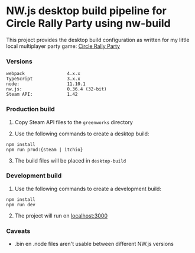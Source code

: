 # NW.js desktop build pipeline for Circle Rally Party using nw-build

This project provides the desktop build configuration as written for my little local multiplayer party game: [Circle Rally Party](https://store.steampowered.com/app/992950/Circle_Rally_Party/)

### Versions

```
webpack                4.x.x
TypeScript             3.x.x
node:                  11.10.1
nw.js:                 0.36.4 (32-bit)
Steam API:             1.42
```

### Production build

1. Copy Steam API files to the `greenworks` directory

2. Use the following commands to create a desktop build:

```
npm install
npm run prod:{steam | itchio}
```

3. The build files will be placed in `desktop-build`

### Development build

1. Use the following commands to create a development build:

```
npm install
npm run dev
```

2. The project will run on [localhost:3000](http://localhost:3000)

### Caveats

- .bin en .node files aren't usable between different NW.js versions
